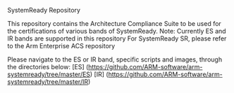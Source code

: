 SystemReady Repository <WIP>

<SystemReady Introduction>
<SRS>

This repository contains the Architecture Compliance Suite to be used for the certifications of various bands of SystemReady.
Note:  Currently ES and IR bands are supported in this repository
For SystemReady SR, please refer to the Arm Enterprise ACS repository

Please navigate to the ES or IR band, specific scripts and images, through the directories below:
[ES] (https://github.com/ARM-software/arm-systemready/tree/master/ES)
[IR] (https://github.com/ARM-software/arm-systemready/tree/master/IR)
